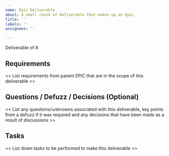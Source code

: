 ```yaml
---
name: Epic Deliverable
about: A small chunk of deliverable that makes up an Epic
title: ''
labels: ''
assignees: ''

---
```


Deliverable of #<Epic No>

## Requirements
<< List requirements from parent EPIC that are in the scope of this deliverable >>

 ## Questions / Defuzz / Decisions (Optional)
<< List any questions/unknowns associated with this deliverable, key points from a defuzz if it was required and any decisions that have been made as a result of discussions >>

 ## Tasks 
<< List down tasks to be performed to make this deliverable >>
